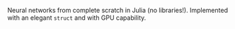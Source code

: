 Neural networks from complete scratch in Julia (no libraries!). Implemented with an elegant `struct` and with GPU capability. 
